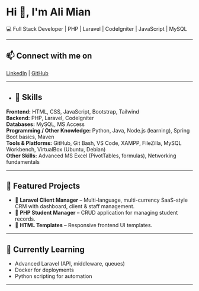 # Hi 👋, I'm Ali Mian

💻 Full Stack Developer | PHP | Laravel | CodeIgniter | JavaScript | MySQL  

---
## 📫 Connect with me on
[LinkedIn](https://www.linkedin.com/in/SyedAliMian) | [GitHub](https://github.com/SyedMobinMian)  

---

- ## 🚀 Skills
**Frontend:** HTML, CSS, JavaScript, Bootstrap, Tailwind  
**Backend:** PHP, Laravel, CodeIgniter  
**Databases:** MySQL, MS Access  
**Programming / Other Knowledge:** Python, Java, Node.js (learning), Spring Boot basics, Maven  
**Tools & Platforms:** GitHub, Git Bash, VS Code, XAMPP, FileZilla, MySQL Workbench, VirtualBox (Ubuntu, Debian)  
**Other Skills:** Advanced MS Excel (PivotTables, formulas), Networking fundamentals

---

## 📌 Featured Projects
- 🔹 **Laravel Client Manager** – Multi-language, multi-currency SaaS-style CRM with dashboard, client & staff management.  
- 🔹 **PHP Student Manager** – CRUD application for managing student records.  
- 🔹 **HTML Templates** – Responsive frontend UI templates.  

---

## 🌱 Currently Learning
- Advanced Laravel (API, middleware, queues)  
- Docker for deployments  
- Python scripting for automation

---


<!--
**SyedMobinMian/SyedMobinMian** is a ✨ _special_ ✨ repository because its `README.md` (this file) appears on your GitHub profile.

Here are some ideas to get you started:

- 🔭 I’m currently working on ...
- 🌱 I’m currently learning ...
- 👯 I’m looking to collaborate on ...
- 🤔 I’m looking for help with ...
- 💬 Ask me about ...
- 📫 How to reach me: ...
- 😄 Pronouns: ...
- ⚡ Fun fact: ...
-->
